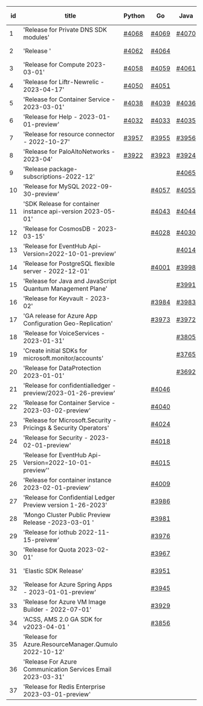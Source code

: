 | id | title | Python | Go | Java | Js | created date | target date | status |
| ------ | ------ | ------ | ------ | ------ | ------ | ------ | ------ | :-----: |
| 1 | 'Release for Private DNS SDK modules'  | [#4068](https://github.com/Azure/sdk-release-request/issues/4068)  | [#4069](https://github.com/Azure/sdk-release-request/issues/4069)  | [#4070](https://github.com/Azure/sdk-release-request/issues/4070)  | [#4067](https://github.com/Azure/sdk-release-request/issues/4067)  | 04-20 | 05-26 |  |
| 2 | 'Release '  | [#4062](https://github.com/Azure/sdk-release-request/issues/4062)  | [#4064](https://github.com/Azure/sdk-release-request/issues/4064)  |  | [#4063](https://github.com/Azure/sdk-release-request/issues/4063)  | 04-18 | 05-26 |  |
| 3 | 'Release for Compute 2023-03-01'  | [#4058](https://github.com/Azure/sdk-release-request/issues/4058)  | [#4059](https://github.com/Azure/sdk-release-request/issues/4059)  | [#4061](https://github.com/Azure/sdk-release-request/issues/4061)  | [#4060](https://github.com/Azure/sdk-release-request/issues/4060)  | 04-18 | 05-26 |  |
| 4 | 'Release for Liftr-Newrelic - 2023-04-17'  | [#4050](https://github.com/Azure/sdk-release-request/issues/4050)  | [#4051](https://github.com/Azure/sdk-release-request/issues/4051)  |  | [#4053](https://github.com/Azure/sdk-release-request/issues/4053)  | 04-17 | 05-26 |  |
| 5 | 'Release for Container Service - 2023-03-01'  | [#4038](https://github.com/Azure/sdk-release-request/issues/4038)  | [#4039](https://github.com/Azure/sdk-release-request/issues/4039)  | [#4036](https://github.com/Azure/sdk-release-request/issues/4036)  | [#4037](https://github.com/Azure/sdk-release-request/issues/4037)  | 04-13 | 04-28 | Hold on by Java/ |
| 6 | 'Release for Help - 2023-01-01-preview'  | [#4032](https://github.com/Azure/sdk-release-request/issues/4032)  | [#4033](https://github.com/Azure/sdk-release-request/issues/4033)  | [#4035](https://github.com/Azure/sdk-release-request/issues/4035)  | [#4034](https://github.com/Azure/sdk-release-request/issues/4034)  | 04-12 | 04-28 | Hold on by JS/ |
| 7 | 'Release for resource connector - 2022-10-27'  | [#3957](https://github.com/Azure/sdk-release-request/issues/3957)  | [#3955](https://github.com/Azure/sdk-release-request/issues/3955)  | [#3956](https://github.com/Azure/sdk-release-request/issues/3956)  | [#3958](https://github.com/Azure/sdk-release-request/issues/3958)  | 03-21 | 04-28 | Hold on by JS/Java/Go/ |
| 8 | 'Release for PaloAltoNetworks - 2023-04'  | [#3922](https://github.com/Azure/sdk-release-request/issues/3922)  | [#3923](https://github.com/Azure/sdk-release-request/issues/3923)  | [#3924](https://github.com/Azure/sdk-release-request/issues/3924)  | [#3921](https://github.com/Azure/sdk-release-request/issues/3921)  | 03-10 | 05-04 | Hold on by Java/Go/ |
| 9 | 'Release package-subscriptions-2022-12'  |  |  | [#4065](https://github.com/Azure/sdk-release-request/issues/4065)  |  | 04-18 | 05-26 |  |
| 10 | 'Release for MySQL 2022-09-30-preview'  |  | [#4057](https://github.com/Azure/sdk-release-request/issues/4057)  | [#4055](https://github.com/Azure/sdk-release-request/issues/4055)  | [#4056](https://github.com/Azure/sdk-release-request/issues/4056)  | 04-18 | 05-26 |  |
| 11 | 'SDK Release for container instance api-version 2023-05-01'  |  | [#4043](https://github.com/Azure/sdk-release-request/issues/4043)  | [#4044](https://github.com/Azure/sdk-release-request/issues/4044)  | [#4045](https://github.com/Azure/sdk-release-request/issues/4045)  | 04-13 | 04-28 |  |
| 12 | 'Release for CosmosDB - 2023-03-15'  |  | [#4028](https://github.com/Azure/sdk-release-request/issues/4028)  | [#4030](https://github.com/Azure/sdk-release-request/issues/4030)  | [#4029](https://github.com/Azure/sdk-release-request/issues/4029)  | 04-11 | 04-28 |  |
| 13 | 'Release for EventHub Api-Version=2022-10-01-preview'  |  |  | [#4014](https://github.com/Azure/sdk-release-request/issues/4014)  |  | 04-04 | 04-28 |  |
| 14 | 'Release for PostgreSQL flexible server - 2022-12-01'  |  | [#4001](https://github.com/Azure/sdk-release-request/issues/4001)  | [#3998](https://github.com/Azure/sdk-release-request/issues/3998)  | [#3999](https://github.com/Azure/sdk-release-request/issues/3999)  | 03-27 | 04-28 |  |
| 15 | 'Release for Java and JavaScript Quantum Management Plane'  |  |  | [#3991](https://github.com/Azure/sdk-release-request/issues/3991)  |  | 03-24 | 04-28 |  |
| 16 | 'Release for Keyvault - 2023-02'  |  | [#3984](https://github.com/Azure/sdk-release-request/issues/3984)  | [#3983](https://github.com/Azure/sdk-release-request/issues/3983)  | [#3982](https://github.com/Azure/sdk-release-request/issues/3982)  | 03-23 | 04-28 |  |
| 17 | 'GA release for Azure App Configuration Geo-Replication'  |  | [#3973](https://github.com/Azure/sdk-release-request/issues/3973)  | [#3972](https://github.com/Azure/sdk-release-request/issues/3972)  | [#3971](https://github.com/Azure/sdk-release-request/issues/3971)  | 03-22 | 04-28 |  |
| 18 | 'Release for VoiceServices - 2023-01-31'  |  |  | [#3805](https://github.com/Azure/sdk-release-request/issues/3805)  |  | 02-15 | 03-24 |  |
| 19 | 'Create initial SDKs for microsoft.monitor/accounts'  |  |  | [#3765](https://github.com/Azure/sdk-release-request/issues/3765)  |  | 02-10 | 03-24 |  |
| 20 | 'Release for DataProtection 2023-01-01'  |  |  | [#3692](https://github.com/Azure/sdk-release-request/issues/3692)  |  | 01-24 | 02-24 |  |
| 21 | 'Release for confidentialledger - preview/2023-01-26-preview'  |  | [#4046](https://github.com/Azure/sdk-release-request/issues/4046)  |  | [#4048](https://github.com/Azure/sdk-release-request/issues/4048)  | 04-14 | 04-28 |  |
| 22 | 'Release for Container Service - 2023-03-02-preview'  |  | [#4040](https://github.com/Azure/sdk-release-request/issues/4040)  |  | [#4041](https://github.com/Azure/sdk-release-request/issues/4041)  | 04-13 | 04-28 |  |
| 23 | 'Release for Microsoft.Security - Pricings & Security Operators'  |  | [#4024](https://github.com/Azure/sdk-release-request/issues/4024)  |  | [#4025](https://github.com/Azure/sdk-release-request/issues/4025)  | 04-10 | 04-28 |  |
| 24 | 'Release for Security - 2023-02-01-preview'  |  | [#4018](https://github.com/Azure/sdk-release-request/issues/4018)  |  | [#4019](https://github.com/Azure/sdk-release-request/issues/4019)  | 04-04 | 04-28 |  |
| 25 | 'Release for EventHub Api-Version=2022-10-01-preview''  |  | [#4015](https://github.com/Azure/sdk-release-request/issues/4015)  |  | [#4013](https://github.com/Azure/sdk-release-request/issues/4013)  | 04-04 | 04-28 |  |
| 26 | 'Release for container instance 2023-02-01-preview'  |  | [#4009](https://github.com/Azure/sdk-release-request/issues/4009)  |  | [#4007](https://github.com/Azure/sdk-release-request/issues/4007)  | 03-31 | 04-28 |  |
| 27 | 'Release for Confidential Ledger Preview version 1-26-2023'  |  | [#3986](https://github.com/Azure/sdk-release-request/issues/3986)  |  | [#3987](https://github.com/Azure/sdk-release-request/issues/3987)  | 03-23 | 04-28 |  |
| 28 | 'Mongo Cluster Public Preview Release -2023-03-01 '  |  | [#3981](https://github.com/Azure/sdk-release-request/issues/3981)  |  | [#3978](https://github.com/Azure/sdk-release-request/issues/3978)  | 03-23 | 04-28 |  |
| 29 | 'Release for iothub 2022-11-15-preivew'  |  | [#3976](https://github.com/Azure/sdk-release-request/issues/3976)  |  | [#3977](https://github.com/Azure/sdk-release-request/issues/3977)  | 03-22 | 04-28 |  |
| 30 | 'Release for Quota 2023-02-01'  |  | [#3967](https://github.com/Azure/sdk-release-request/issues/3967)  |  | [#3968](https://github.com/Azure/sdk-release-request/issues/3968)  | 03-22 | 04-28 |  |
| 31 | 'Elastic SDK Release'  |  | [#3951](https://github.com/Azure/sdk-release-request/issues/3951)  |  | [#3954](https://github.com/Azure/sdk-release-request/issues/3954)  | 03-21 | 04-28 |  |
| 32 | 'Release for Azure Spring Apps - 2023-01-01-preview'  |  | [#3945](https://github.com/Azure/sdk-release-request/issues/3945)  |  |  | 03-17 | 04-28 |  |
| 33 | 'Release for Azure VM Image Builder - 2022-07-01'  |  | [#3929](https://github.com/Azure/sdk-release-request/issues/3929)  |  | [#3930](https://github.com/Azure/sdk-release-request/issues/3930)  | 03-15 | 04-28 |  |
| 34 | 'ACSS, AMS 2.0 GA SDK for v2023-04-01 '  |  | [#3856](https://github.com/Azure/sdk-release-request/issues/3856)  |  | [#3858](https://github.com/Azure/sdk-release-request/issues/3858)  | 03-02 | 04-28 |  |
| 35 | 'Release for Azure.ResourceManager.Qumulo 2022-10-12'  |  |  |  | [#4022](https://github.com/Azure/sdk-release-request/issues/4022)  | 04-06 | 04-28 |  |
| 36 | 'Release For Azure Communication Services Email 2023-03-31'  |  |  |  | [#3996](https://github.com/Azure/sdk-release-request/issues/3996)  | 03-26 | 04-28 |  |
| 37 | 'Release for Redis Enterprise 2023-03-01-preview'  |  |  |  | [#3937](https://github.com/Azure/sdk-release-request/issues/3937)  | 03-16 | 04-28 |  |
